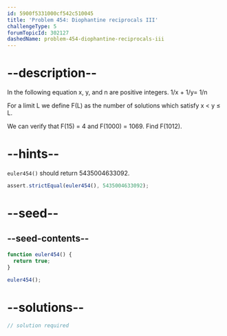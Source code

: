 ```yaml
---
id: 5900f5331000cf542c510045
title: 'Problem 454: Diophantine reciprocals III'
challengeType: 5
forumTopicId: 302127
dashedName: problem-454-diophantine-reciprocals-iii
---
```


# --description--

In the following equation x, y, and n are positive integers. 1/x + 1/y= 1/n

<!-- TODO Use MathJax -->

For a limit L we define F(L) as the number of solutions which satisfy x &lt; y ≤ L.

We can verify that F(15) = 4 and F(1000) = 1069. Find F(1012).

# --hints--

`euler454()` should return 5435004633092.

```js
assert.strictEqual(euler454(), 5435004633092);
```

# --seed--

## --seed-contents--

```js
function euler454() {
  return true;
}

euler454();
```

# --solutions--

```js
// solution required
```
